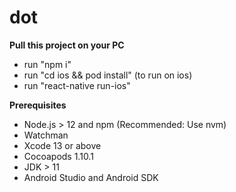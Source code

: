 # dot

**Pull this project on your PC**

<ul>
  <li>run "npm i"</li>
  <li>run "cd ios && pod install" (to run on ios)</li>
  <li>run "react-native run-ios"</li>
</ul>

**Prerequisites**

<ul>
  <li>Node.js > 12 and npm (Recommended: Use nvm)</li>
  <li>Watchman</li>
  <li>Xcode 13 or above</li>
  <li>Cocoapods 1.10.1</li>
  <li>JDK > 11</li>
  <li>Android Studio and Android SDK</li>
  </ul>
